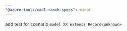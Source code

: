 ```yaml
---
"@azure-tools/cadl-ranch-specs": minor
---
```


add test for scenario `model XX extends Record<unknown>`
